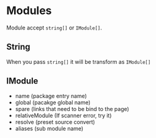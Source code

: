 # Modules

Module accept `string[]` or `IModule[]`. 

## String

When you pass `string[]` it will be transform as `IModule[]`


## IModule

- name (package entry name)
- global (pacakge global name)
- spare (links that need to be bind to the page)
- relativeModule (If scanner error, try it)
- resolve (preset source convert)
- aliases (sub module name)